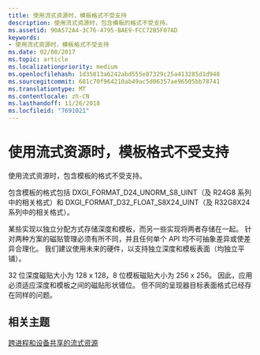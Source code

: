 ```yaml
---
title: 使用流式资源时，模板格式不受支持
description: 使用流式资源时，包含模板的格式不受支持。
ms.assetid: 90A572A4-3C76-4795-BAE9-FCC72B5F07AD
keywords:
- 使用流式资源时，模板格式不受支持
ms.date: 02/08/2017
ms.topic: article
ms.localizationpriority: medium
ms.openlocfilehash: 1d35813a6242abd555e87329c25a413285d1d948
ms.sourcegitcommit: 681c70f964210ab49ac5d06357ae96505bb78741
ms.translationtype: MT
ms.contentlocale: zh-CN
ms.lasthandoff: 11/26/2018
ms.locfileid: "7691021"
---
```

# <a name="stencil-formats-not-supported-with-streaming-resources"></a>使用流式资源时，模板格式不受支持


使用流式资源时，包含模板的格式不受支持。

包含模板的格式包括 DXGI\_FORMAT\_D24\_UNORM\_S8\_UINT（及 R24G8 系列中的相关格式）和 DXGI\_FORMAT\_D32\_FLOAT\_S8X24\_UINT（及 R32G8X24 系列中的相关格式）。

某些实现以独立分配方式存储深度和模板，而另一些实现将两者存储在一起。 针对两种方案的磁贴管理必须有所不同，并且任何单个 API 均不可抽象差异或使差异合理化。 我们建议使用未来的硬件，以支持独立深度和模板表面（均独立平铺）。

32 位深度磁贴大小为 128 x 128，8 位模板磁贴大小为 256 x 256。 因此，应用必须适应深度和模板之间的磁贴形状错位。 但不同的呈现器目标表面格式已经存在同样的问题。

## <a name="span-idrelated-topicsspanrelated-topics"></a><span id="related-topics"></span>相关主题


[跨进程和设备共享的流式资源](streaming-resource-cross-process-and-device-sharing.md)

 

 




